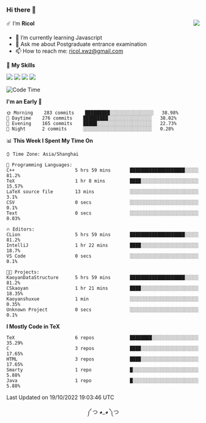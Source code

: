 ### Hi there 👋

<a href="#">
  <img align="right" src="https://github-readme-stats.vercel.app/api?username=Ricolxwz&count_private=true&show_icons=true&theme=prussian" />
</a>

☄️ I‘m **Ricol**

- 🌱 I’m currently learning Javascript
- 💬 Ask me about Postgraduate entrance examination
- 📫 How to reach me: ricol.xwz@gmail.com

🌟 **My Skills**

![](https://img.shields.io/badge/-Git-000000?style=flat-square&logo=git&logoColor=fff)
![](https://img.shields.io/badge/-C-3e74a2?style=flat-square&logo=C&logoColor=fff)
![](https://img.shields.io/badge/-Python-4fc08d?style=flat-square&logo=python&logoColor=fff)
![](https://img.shields.io/badge/-java-ffa500?style=flat-square&logo=java&logoColor=fff)

<!--START_SECTION:waka-->
![Code Time](http://img.shields.io/badge/Code%20Time-365%20hrs%2010%20mins-blue)

**I'm an Early 🐤** 

```text
🌞 Morning    283 commits    █████████░░░░░░░░░░░░░░░░   38.98% 
🌆 Daytime    276 commits    █████████░░░░░░░░░░░░░░░░   38.02% 
🌃 Evening    165 commits    █████░░░░░░░░░░░░░░░░░░░░   22.73% 
🌙 Night      2 commits      ░░░░░░░░░░░░░░░░░░░░░░░░░   0.28%

```


📊 **This Week I Spent My Time On** 

```text
⌚︎ Time Zone: Asia/Shanghai

💬 Programming Languages: 
C++                      5 hrs 59 mins       ████████████████████░░░░░   81.2% 
TeX                      1 hr 8 mins         ████░░░░░░░░░░░░░░░░░░░░░   15.57% 
LaTeX source file        13 mins             ░░░░░░░░░░░░░░░░░░░░░░░░░   3.1% 
CSV                      0 secs              ░░░░░░░░░░░░░░░░░░░░░░░░░   0.1% 
Text                     0 secs              ░░░░░░░░░░░░░░░░░░░░░░░░░   0.03%

🔥 Editors: 
CLion                    5 hrs 59 mins       ████████████████████░░░░░   81.2% 
IntelliJ                 1 hr 22 mins        ████░░░░░░░░░░░░░░░░░░░░░   18.7% 
VS Code                  0 secs              ░░░░░░░░░░░░░░░░░░░░░░░░░   0.1%

🐱‍💻 Projects: 
KaoyanDataStructure      5 hrs 59 mins       ████████████████████░░░░░   81.2% 
CSkaoyan                 1 hr 21 mins        ████░░░░░░░░░░░░░░░░░░░░░   18.35% 
Kaoyanshuxue             1 min               ░░░░░░░░░░░░░░░░░░░░░░░░░   0.35% 
Unknown Project          0 secs              ░░░░░░░░░░░░░░░░░░░░░░░░░   0.1%

```

**I Mostly Code in TeX** 

```text
TeX                      6 repos             ████████░░░░░░░░░░░░░░░░░   35.29% 
C                        3 repos             ████░░░░░░░░░░░░░░░░░░░░░   17.65% 
HTML                     3 repos             ████░░░░░░░░░░░░░░░░░░░░░   17.65% 
Smarty                   1 repo              █░░░░░░░░░░░░░░░░░░░░░░░░   5.88% 
Java                     1 repo              █░░░░░░░░░░░░░░░░░░░░░░░░   5.88%

```



 Last Updated on 19/10/2022 19:03:46 UTC
<!--END_SECTION:waka-->

<div align="center">
༼ つ ◕_◕ ༽つ
</div>
